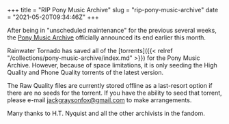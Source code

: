 +++
title = "RIP Pony Music Archive"
slug = "rip-pony-music-archive"
date = "2021-05-20T09:34:46Z"
+++

After being in "unscheduled maintenance" for the previous several weeks, the [Pony Music Archive](https://ponemusic.net/) officially announced its end earlier this month.

Rainwater Tornado has saved all of the [torrents]({{< relref "/collections/pony-music-archive/index.md" >}}) for the Pony Music Archive. However, because of space limitations, it is only seeding the High Quality and Phone Quality torrents of the latest version.

The Raw Quality files are currently stored offline as a last-resort option if there are no seeds for the torrent. If you have the ability to seed that torrent, please e-mail <jackgraysonfox@gmail.com> to make arrangements.

Many thanks to H.T. Nyquist and all the other archivists in the fandom.
